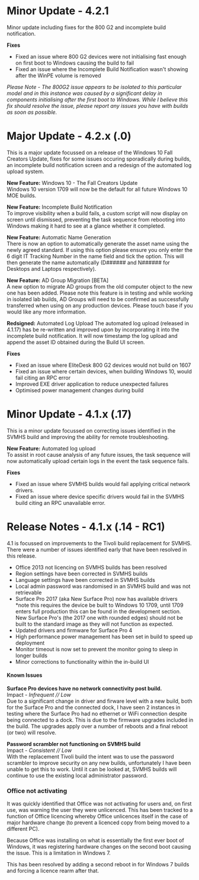 # Minor Update - 4.2.1
Minor update including fixes for the 800 G2 and incomplete build notification.

**Fixes** 
- Fixed an issue where 800 G2 devices were not initialising fast enough on first boot to Windows causing the build to fail
- Fixed an issue where the Incomplete Build Notification wasn't showing after the WinPE volume is removed

*Please Note - The 800G2 issue appears to be isolated to this particular model and in this instance was caused by a significant delay in components initialising after the first boot to Windows. While I believe this fix should resolve the issue, please report any issues you have with builds as soon as possible.*


# Major Update - 4.2.x (.0)

This is a major update focussed on a release of the Windows 10 Fall Creators Update, fixes for some issues occuring sporadically during builds, an incomplete build notification screen and a redesign of the automated log upload system.

**New Feature:** Windows 10 - The Fall Creators Update <br>
Windows 10 version 1709 will now be the default for all future Windows 10 MOE builds.

**New Feature:** Incomplete Build Notification <br>
To improve visibility when a build fails, a custom script will now display on screen until dismissed, preventing the task sequence from rebooting into Windows making it hard to see at a glance whether it completed.

**New Feature:** Automatic Name Generation <br>
There is now an option to automatically generate the asset name using the newly agreed standard. If using this option please ensure you only enter the 6 digit IT Tracking Number in the name field and tick the option. This will then generate the name automatically (D###### and N###### for Desktops and Laptops respectively).

**New Feature:** AD Group Migration [BETA]<br>
A new option to migrate AD groups from the old computer object to the new one has been added. Please note this feature is in testing and while working in isolated lab builds, AD Groups will need to be confirmed as successfully transferred when using on any production devices. Please touch base if you would like any more information.

**Redsigned:** Automated Log Upload
The automated log upload (released in 4.1.17) has be re-written and improved upon by incorporating it into the incomplete build notification. It will now timestamp the log upload and append the asset ID obtained during the Build UI screen.

**Fixes**
- Fixed an issue where EliteDesk 800 G2 devices would not build on 1607
- Fixed an issue where certain devices, when building Windows 10, would fail citing an RPC error
- Improved EXE driver application to reduce unexpected failures
- Optimised power management changes during build


# Minor Update - 4.1.x (.17)

This is a minor update focussed on correcting issues identified in the SVMHS build and improving the ability for remote troubleshooting.

**New Feature:** Automated log upload <br>
To assist in root cause analysis of any future issues, the task sequence will now automatically upload certain logs in the event the task sequence fails.

**Fixes**
- Fixed an issue where SVMHS builds would fail applying critical network drivers.
- Fixed an issue where device specific drivers would fail in the SVMHS build citing an RPC unavailable error.

# Release Notes - 4.1.x (.14 - RC1)

4.1 is focussed on improvements to the Tivoli build replacement for SVMHS. There were a number of issues identified early that have been resolved in this release.
- Office 2013 not licencing on SVMHS builds has been resolved
- Region settings have been corrected in SVMHS builds
- Language settings have been corrected in SVMHS builds
- Local admin password was randomised in an SVMHS build and was not retrievable
- Surface Pro 2017 (aka New Surface Pro) now has available drivers <br> *note this requires the device be built to Windows 10 1709, until 1709 enters full production this can be found in the development section. New Surface Pro's (the 2017 one with rounded edges) should not be built to the standard image as they will not function as expected.
- Updated drivers and firmware for Surface Pro 4
- High performance power management has been set in build to speed up deployment
- Monitor timeout is now set to prevent the monitor going to sleep in longer builds
- Minor corrections to functionality within the in-build UI

#### Known Issues
**Surface Pro devices have no network connectivity post build.**
<br>Impact - *Infrequent // Low*
<br>Due to a significant change in driver and firware level with a new build, both for the Surface Pro and the connected dock, I have seen 2 instances in testing where the Surface Pro had no ethernet or WiFi connection despite being connected to a dock. This is due to the firmware upgrades included in the build. The upgrades apply over a number of reboots and a final reboot (or two) will resolve.

**Password scrambler not functioning on SVMHS build**
<br>Impact - *Consistent // Low*
<br>With the replacement Tivoli build the intent was to use the password scrambler to improve security on any new builds, unfortunately I have been unable to get this to work. Until it can be looked at, SVMHS builds will continue to use the existing local administrator password.



### Office not activating
It was quickly identified that Office was not activating for users and, on first use, was warning the user they were unlicenced. This has been tracked to a function of Office licencing whereby Office unlicences itself in the case of major hardware change (to prevent a licenced copy from being moved to a different PC).

Because Office was installing on what is essentially the first ever boot of Windows, it was registering hardware changes on the second boot causing the issue. This is a limitation in Windows 7.

This has been resolved by adding a second reboot in for Windows 7 builds and forcing a licence rearm after that.
































